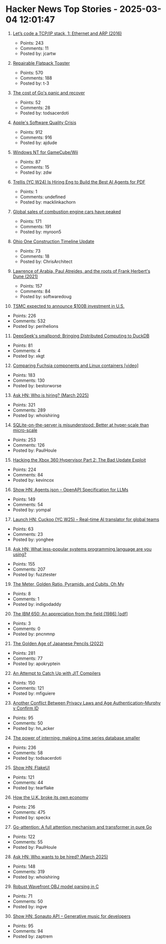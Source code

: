 # Hacker News Top Stories - 2025-03-04 12:01:47

1. [Let’s code a TCP/IP stack, 1: Ethernet and ARP (2016)](https://www.saminiir.com/lets-code-tcp-ip-stack-1-ethernet-arp/)
   - Points: 243
   - Comments: 11
   - Posted by: jcartw

2. [Repairable Flatpack Toaster](https://www.kaseyhou.com/#/repairable-flatpack-toaster/)
   - Points: 570
   - Comments: 188
   - Posted by: t-3

3. [The cost of Go's panic and recover](https://jub0bs.com/posts/2025-02-28-cost-of-panic-recover/)
   - Points: 52
   - Comments: 28
   - Posted by: todsacerdoti

4. [Apple's Software Quality Crisis](https://www.eliseomartelli.it/blog/2025-03-02-apple-quality)
   - Points: 912
   - Comments: 916
   - Posted by: ajdude

5. [Windows NT for GameCube/Wii](https://github.com/Wack0/entii-for-workcubes)
   - Points: 87
   - Comments: 15
   - Posted by: zdw

6. [Trellis (YC W24) Is Hiring Eng to Build the Best AI Agents for PDF](https://runtrellis.com/)
   - Points: 1
   - Comments: undefined
   - Posted by: macklinkachorn

7. [Global sales of combustion engine cars have peaked](https://ourworldindata.org/data-insights/global-sales-of-combustion-engine-cars-have-peaked)
   - Points: 171
   - Comments: 191
   - Posted by: myroon5

8. [Ohio One Construction Timeline Update](https://newsroom.intel.com/corporate/ohio-one-construction-timeline-update)
   - Points: 73
   - Comments: 18
   - Posted by: ChrisArchitect

9. [Lawrence of Arabia, Paul Atreides, and the roots of Frank Herbert's Dune (2021)](https://reactormag.com/lawrence-of-arabia-paul-atreides-and-the-roots-of-frank-herberts-dune/)
   - Points: 157
   - Comments: 84
   - Posted by: softwaredoug

10. [TSMC expected to announce $100B investment in U.S.](https://www.wsj.com/tech/trump-chip-maker-tsmc-expected-to-announce-100-billion-investment-in-u-s-02a44399)
   - Points: 226
   - Comments: 532
   - Posted by: perihelions

11. [DeepSeek's smallpond: Bringing Distributed Computing to DuckDB](https://mehdio.substack.com/p/duckdb-goes-distributed-deepseeks)
   - Points: 81
   - Comments: 4
   - Posted by: xkgt

12. [Comparing Fuchsia components and Linux containers [video]](https://fosdem.org/2025/schedule/event/fosdem-2025-5381-comparing-fuchsia-components-and-linux-containers/)
   - Points: 183
   - Comments: 130
   - Posted by: bestorworse

13. [Ask HN: Who is hiring? (March 2025)](undefined)
   - Points: 321
   - Comments: 289
   - Posted by: whoishiring

14. [SQLite-on-the-server is misunderstood: Better at hyper-scale than micro-scale](https://rivet.gg/blog/2025-02-16-sqlite-on-the-server-is-misunderstood)
   - Points: 253
   - Comments: 126
   - Posted by: PaulHoule

15. [Hacking the Xbox 360 Hypervisor Part 2: The Bad Update Exploit](https://icode4.coffee/?p=1081)
   - Points: 224
   - Comments: 84
   - Posted by: kevincox

16. [Show HN: Agents.json – OpenAPI Specification for LLMs](https://github.com/wild-card-ai/agents-json)
   - Points: 149
   - Comments: 54
   - Posted by: yompal

17. [Launch HN: Cuckoo (YC W25) – Real-time AI translator for global teams](undefined)
   - Points: 63
   - Comments: 23
   - Posted by: yonghee

18. [Ask HN: What less-popular systems programming language are you using?](undefined)
   - Points: 155
   - Comments: 207
   - Posted by: fuzztester

19. [The Meter, Golden Ratio, Pyramids, and Cubits, Oh My](https://www.iforgeiron.com/topic/60514-the-meter-golden-ratio-pyramids-and-cubits-oh-my/)
   - Points: 8
   - Comments: 1
   - Posted by: indigodaddy

20. [The IBM 650: An appreciation from the field (1986) [pdf]](https://ed-thelen.org/comp-hist/KnuthIBM650Appreciation.pdf)
   - Points: 3
   - Comments: 0
   - Posted by: pncnmnp

21. [The Golden Age of Japanese Pencils (2022)](https://notes.stlartsupply.com/the-golden-age-of-japanese-pencils-1952-1967/)
   - Points: 281
   - Comments: 77
   - Posted by: apokryptein

22. [An Attempt to Catch Up with JIT Compilers](https://arxiv.org/abs/2502.20547)
   - Points: 150
   - Comments: 121
   - Posted by: mfiguiere

23. [Another Conflict Between Privacy Laws and Age Authentication–Murphy v Confirm ID](https://blog.ericgoldman.org/archives/2025/02/another-conflict-between-privacy-laws-and-age-authentication-murphy-v-confirm-id.htm)
   - Points: 95
   - Comments: 50
   - Posted by: hn_acker

24. [The power of interning: making a time series database smaller](https://gendignoux.com/blog/2025/03/03/rust-interning-2000x.html)
   - Points: 236
   - Comments: 58
   - Posted by: todsacerdoti

25. [Show HN: FlakeUI](https://github.com/tearflake/flake-ui)
   - Points: 121
   - Comments: 44
   - Posted by: tearflake

26. [How the U.K. broke its own economy](https://www.theatlantic.com/ideas/archive/2025/03/uk-needs-abundance/681877/)
   - Points: 216
   - Comments: 475
   - Posted by: speckx

27. [Go-attention: A full attention mechanism and transformer in pure Go](https://github.com/takara-ai/go-attention)
   - Points: 122
   - Comments: 55
   - Posted by: PaulHoule

28. [Ask HN: Who wants to be hired? (March 2025)](undefined)
   - Points: 148
   - Comments: 319
   - Posted by: whoishiring

29. [Robust Wavefront OBJ model parsing in C](https://nullprogram.com/blog/2025/03/02/)
   - Points: 71
   - Comments: 50
   - Posted by: ingve

30. [Show HN: Sonauto API – Generative music for developers](https://sonauto.ai/developers)
   - Points: 95
   - Comments: 94
   - Posted by: zaptrem

